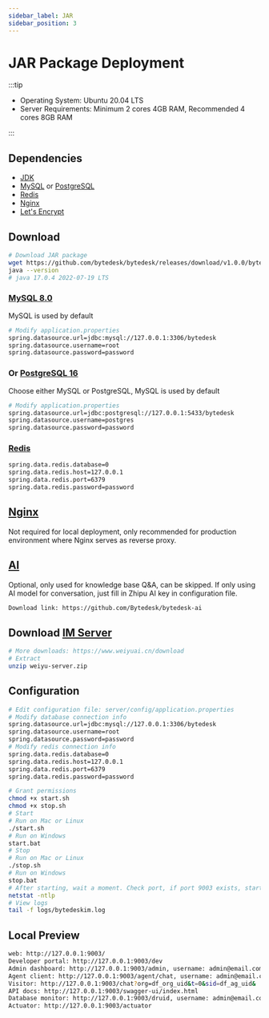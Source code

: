 ```yaml
---
sidebar_label: JAR
sidebar_position: 3
---
```


# JAR Package Deployment

:::tip

- Operating System: Ubuntu 20.04 LTS
- Server Requirements: Minimum 2 cores 4GB RAM, Recommended 4 cores 8GB RAM

:::

## Dependencies

- [JDK](/docs/deploy/depend/jdk)
- [MySQL](/docs/deploy/depend/mysql) or [PostgreSQL](/docs/deploy/depend/postgresql)
- [Redis](/docs/deploy/depend/redis)
- [Nginx](/docs/deploy/depend/nginx)
- [Let's Encrypt](/docs/deploy/depend/letsencrypt)

## Download

```bash
# Download JAR package
wget https://github.com/bytedesk/bytedesk/releases/download/v1.0.0/bytedesk.jar
java --version
# java 17.0.4 2022-07-19 LTS
```

### [MySQL 8.0](./depend/mysql)

MySQL is used by default

```bash
# Modify application.properties
spring.datasource.url=jdbc:mysql://127.0.0.1:3306/bytedesk
spring.datasource.username=root
spring.datasource.password=password
```

### Or [PostgreSQL 16](./depend/postgresql)

Choose either MySQL or PostgreSQL, MySQL is used by default

```bash
# Modify application.properties
spring.datasource.url=jdbc:postgresql://127.0.0.1:5433/bytedesk
spring.datasource.username=postgres
spring.datasource.password=password
```

### [Redis](./depend/redis)

```bash
spring.data.redis.database=0
spring.data.redis.host=127.0.0.1
spring.data.redis.port=6379
spring.data.redis.password=password
```

## [Nginx](./depend/nginx)

Not required for local deployment, only recommended for production environment where Nginx serves as reverse proxy.

## [AI](./depend/ai)

Optional, only used for knowledge base Q&A, can be skipped. If only using AI model for conversation, just fill in Zhipu AI key in configuration file.

```bash
Download link: https://github.com/Bytedesk/bytedesk-ai
```

## Download [IM Server](https://www.weiyuai.cn/download/weiyu-server.zip)

```bash
# More downloads: https://www.weiyuai.cn/download
# Extract
unzip weiyu-server.zip
```

## Configuration

```bash
# Edit configuration file: server/config/application.properties
# Modify database connection info
spring.datasource.url=jdbc:mysql://127.0.0.1:3306/bytedesk
spring.datasource.username=root
spring.datasource.password=password
# Modify redis connection info
spring.data.redis.database=0
spring.data.redis.host=127.0.0.1
spring.data.redis.port=6379
spring.data.redis.password=password

# Grant permissions
chmod +x start.sh
chmod +x stop.sh
# Start
# Run on Mac or Linux
./start.sh
# Run on Windows
start.bat
# Stop
# Run on Mac or Linux
./stop.sh
# Run on Windows
stop.bat
# After starting, wait a moment. Check port, if port 9003 exists, startup successful
netstat -ntlp
# View logs
tail -f logs/bytedeskim.log
```

## Local Preview

```bash
web: http://127.0.0.1:9003/
Developer portal: http://127.0.0.1:9003/dev
Admin dashboard: http://127.0.0.1:9003/admin, username: admin@email.com, password: admin
Agent client: http://127.0.0.1:9003/agent/chat, username: admin@email.com, password: admin
Visitor: http://127.0.0.1:9003/chat?org=df_org_uid&t=0&sid=df_ag_uid&
API docs: http://127.0.0.1:9003/swagger-ui/index.html
Database monitor: http://127.0.0.1:9003/druid, username: admin@email.com, password: admin
Actuator: http://127.0.0.1:9003/actuator
```
